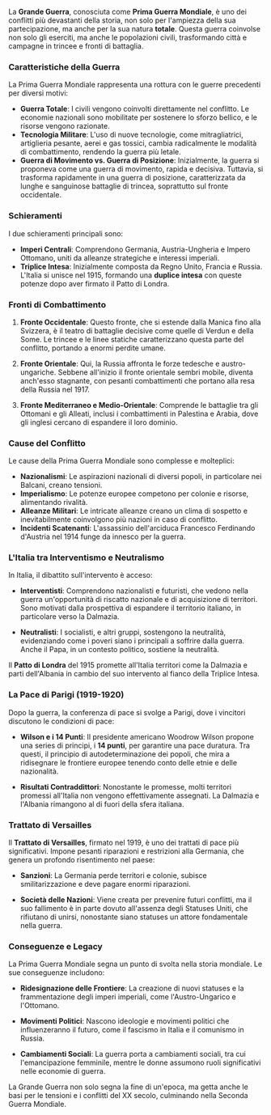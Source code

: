 
La **Grande Guerra**, conosciuta come **Prima Guerra Mondiale**, è uno dei conflitti più devastanti della storia, non solo per l'ampiezza della sua partecipazione, ma anche per la sua natura **totale**. Questa guerra coinvolse non solo gli eserciti, ma anche le popolazioni civili, trasformando città e campagne in trincee e fronti di battaglia.

### Caratteristiche della Guerra

La Prima Guerra Mondiale rappresenta una rottura con le guerre precedenti per diversi motivi:

- **Guerra Totale**: I civili vengono coinvolti direttamente nel conflitto. Le economie nazionali sono mobilitate per sostenere lo sforzo bellico, e le risorse vengono razionate.
- **Tecnologia Militare**: L'uso di nuove tecnologie, come mitragliatrici, artiglieria pesante, aerei e gas tossici, cambia radicalmente le modalità di combattimento, rendendo la guerra più letale.
- **Guerra di Movimento vs. Guerra di Posizione**: Inizialmente, la guerra si proponeva come una guerra di movimento, rapida e decisiva. Tuttavia, si trasforma rapidamente in una guerra di posizione, caratterizzata da lunghe e sanguinose battaglie di trincea, soprattutto sul fronte occidentale.

### Schieramenti

I due schieramenti principali sono:

- **Imperi Centrali**: Comprendono Germania, Austria-Ungheria e Impero Ottomano, uniti da alleanze strategiche e interessi imperiali.
- **Triplice Intesa**: Inizialmente composta da Regno Unito, Francia e Russia. L'Italia si unisce nel 1915, formando una **duplice intesa** con queste potenze dopo aver firmato il Patto di Londra.

### Fronti di Combattimento

1. **Fronte Occidentale**: Questo fronte, che si estende dalla Manica fino alla Svizzera, è il teatro di battaglie decisive come quelle di Verdun e della Some. Le trincee e le linee statiche caratterizzano questa parte del conflitto, portando a enormi perdite umane.
   
2. **Fronte Orientale**: Qui, la Russia affronta le forze tedesche e austro-ungariche. Sebbene all'inizio il fronte orientale sembri mobile, diventa anch'esso stagnante, con pesanti combattimenti che portano alla resa della Russia nel 1917.

3. **Fronte Mediterraneo e Medio-Orientale**: Comprende le battaglie tra gli Ottomani e gli Alleati, inclusi i combattimenti in Palestina e Arabia, dove gli inglesi cercano di espandere il loro dominio.

### Cause del Conflitto

Le cause della Prima Guerra Mondiale sono complesse e molteplici:

- **Nazionalismi**: Le aspirazioni nazionali di diversi popoli, in particolare nei Balcani, creano tensioni.
- **Imperialismo**: Le potenze europee competono per colonie e risorse, alimentando rivalità.
- **Alleanze Militari**: Le intricate alleanze creano un clima di sospetto e inevitabilmente coinvolgono più nazioni in caso di conflitto.
- **Incidenti Scatenanti**: L'assassinio dell'arciduca Francesco Ferdinando d'Austria nel 1914 funge da innesco per la guerra.

### L'Italia tra Interventismo e Neutralismo

In Italia, il dibattito sull'intervento è acceso:

- **Interventisti**: Comprendono nazionalisti e futuristi, che vedono nella guerra un'opportunità di riscatto nazionale e di acquisizione di territori. Sono motivati dalla prospettiva di espandere il territorio italiano, in particolare verso la Dalmazia.
  
- **Neutralisti**: I socialisti, e altri gruppi, sostengono la neutralità, evidenziando come i poveri siano i principali a soffrire dalla guerra. Anche il Papa, in un contesto politico, sostiene la neutralità.

Il **Patto di Londra** del 1915 promette all'Italia territori come la Dalmazia e parti dell'Albania in cambio del suo intervento al fianco della Triplice Intesa.

### La Pace di Parigi (1919-1920)

Dopo la guerra, la conferenza di pace si svolge a Parigi, dove i vincitori discutono le condizioni di pace:

- **Wilson e i 14 Punti**: Il presidente americano Woodrow Wilson propone una series di principi, i **14 punti**, per garantire una pace duratura. Tra questi, il principio di autodeterminazione dei popoli, che mira a ridisegnare le frontiere europee tenendo conto delle etnie e delle nazionalità.
  
- **Risultati Contraddittori**: Nonostante le promesse, molti territori promessi all'Italia non vengono effettivamente assegnati. La Dalmazia e l'Albania rimangono al di fuori della sfera italiana.

### Trattato di Versailles

Il **Trattato di Versailles**, firmato nel 1919, è uno dei trattati di pace più significativi. Impone pesanti riparazioni e restrizioni alla Germania, che genera un profondo risentimento nel paese:

- **Sanzioni**: La Germania perde territori e colonie, subisce smilitarizzazione e deve pagare enormi riparazioni.
  
- **Società delle Nazioni**: Viene creata per prevenire futuri conflitti, ma il suo fallimento è in parte dovuto all'assenza degli Statuses Uniti, che rifiutano di unirsi, nonostante siano statuses un attore fondamentale nella guerra.

### Conseguenze e Legacy

La Prima Guerra Mondiale segna un punto di svolta nella storia mondiale. Le sue conseguenze includono:

- **Ridesignazione delle Frontiere**: La creazione di nuovi statuses e la frammentazione degli imperi imperiali, come l'Austro-Ungarico e l'Ottomano.
  
- **Movimenti Politici**: Nascono ideologie e movimenti politici che influenzeranno il futuro, come il fascismo in Italia e il comunismo in Russia.

- **Cambiamenti Sociali**: La guerra porta a cambiamenti sociali, tra cui l'emancipazione femminile, mentre le donne assumono ruoli significativi nelle economie di guerra.

La Grande Guerra non solo segna la fine di un'epoca, ma getta anche le basi per le tensioni e i conflitti del XX secolo, culminando nella Seconda Guerra Mondiale.
